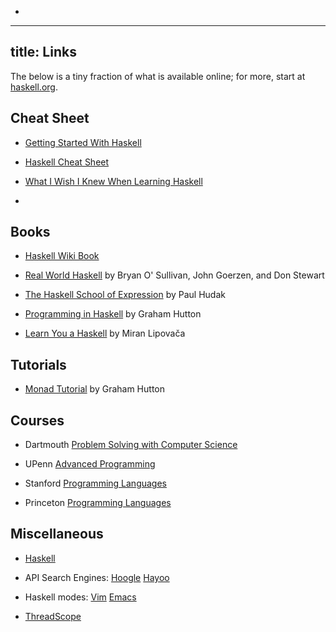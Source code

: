 -
---
title: Links 
---

The below is a tiny fraction of what is available online;
for more, start at [haskell.org](http://haskell.org).

## Cheat Sheet

- [Getting Started With Haskell](http://bob.ippoli.to/archives/2013/01/11/getting-started-with-haskell/)

- [Haskell Cheat Sheet](http://cheatsheet.codeslower.com/CheatSheet.pdf)

- [What I Wish I Knew When Learning Haskell](http://dev.stephendiehl.com/hask/)
-
## Books 

- [Haskell Wiki Book](http://en.wikibooks.org/wiki/Haskell) 

- [Real World Haskell](http://www.realworldhaskell.org)
  by Bryan O' Sullivan, John Goerzen, and Don Stewart

- [The Haskell School of Expression](http://haskell.cs.yale.edu/soe) 
  by Paul Hudak

- [Programming in Haskell](http://www.cs.nott.ac.uk/~gmh/book.html) by
  Graham Hutton

- [Learn You a Haskell](http://learnyouahaskell.com/) by Miran Lipovača

## Tutorials

- [Monad Tutorial](http://www.cs.nott.ac.uk/~gmh/monads) by Graham Hutton


## Courses

- Dartmouth [Problem Solving with Computer Science](http://www.cs.dartmouth.edu/~cs8/F2011/haskell.php)

- UPenn [Advanced Programming](http://www.cis.upenn.edu/~bcpierce/courses/552-2008/index.html)
- Stanford [Programming Languages](https://courseware.stanford.edu/pg/courses/lectures/96023)
- Princeton [Programming Languages](https://http://www.cs.princeton.edu/~dpw/cos441-11/)


## Miscellaneous

- [Haskell](http://haskell.org)

- API Search Engines: 
  [Hoogle](http://haskell.org/hoogle) 
  [Hayoo](http://holumbus.fh-wedel.de/hayoo/hayoo.html)

- Haskell modes: 
  [Vim](http://projects.haskell.org/haskellmode-vim/) 
  [Emacs](http://www.haskell.org/haskellwiki/Haskell_mode_for_Emacs)

- [ThreadScope](http://www.haskell.org/haskellwiki/ThreadScope)

